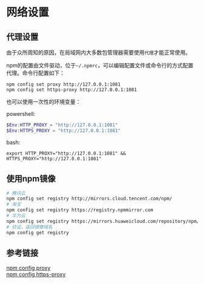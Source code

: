 # 网络设置
## 代理设置

由于众所周知的原因，在局域网内大多数包管理器需要使用`代理`才能正常使用。

npm的配置由文件驱动，位于`~/.npmrc`，可以编辑配置文件或命令行的方式配置代理。命令行配置如下：

```shell
npm config set proxy http://127.0.0.1:1081
npm config set https-proxy http://127.0.0.1:1081
```

也可以使用一次性的环境变量：

powershell:

```powershell
$Env:HTTP_PROXY = "http://127.0.0.1:1081"
$Env:HTTPS_PROXY = "http://127.0.0.1:1081"
```

bash:

```shell
export HTTP_PROXY="http://127.0.0.1:1081" && HTTPS_PROXY="http://127.0.0.1:1081"
```

## 使用npm镜像

```bash
# 腾讯云
npm config set registry http://mirrors.cloud.tencent.com/npm/
# 淘宝
npm config set registry https://registry.npmmirror.com
# 华为云
npm config set registry https://mirrors.huaweicloud.com/repository/npm/
# 验证，返回镜像域名
npm config get registry
```

## 参考链接

[npm config proxy](https://docs.npmjs.com/cli/v8/using-npm/config#proxy)<br/>
[npm config https-proxy](https://docs.npmjs.com/cli/v8/using-npm/config#https-proxy)<br/>